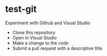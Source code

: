 # test-git
Experiment with Github and Visual Studio
 - Clone this repository
 - Open in Visual Studio
 - Make a change to the code
 - Submit a pull request with a descriptive title

